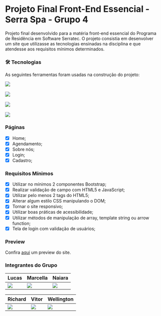 # Projeto Final Front-End Essencial - Serra Spa - Grupo 4

Projeto final desenvolvido para a matéria front-end essencial do Programa de Residência em Software Serratec. O projeto consistia em desenvolver um site que utilizasse as tecnologias ensinadas na disciplina e que atendesse aos requisitos mínimos determinados.

### 🛠 Tecnologias

As seguintes ferramentas foram usadas na construção do projeto:

<div>
  <img src="https://img.shields.io/static/v1?label=HTML&message=Markup Language&color=orange&style=for-the-badge&logo=HTML5"/>
  <br><br>
  <img src="https://img.shields.io/static/v1?label=CSS&message=style sheets&color=blue&style=for-the-badge&logo=CSS3"/>
  <br><br>
  <img src="https://img.shields.io/static/v1?label=Bootstrap&message=framework&color=violet&style=for-the-badge&logo=Bootstrap"/>
  <br><br>
  <img src="https://img.shields.io/static/v1?label=JS&message=Javascript&color=yellow&style=for-the-badge&logo=Javascript"/> 
</div>

### Páginas

- [x] Home;
- [x] Agendamento;
- [x] Sobre nós;
- [x] Login;
- [x] Cadastro;

### Requisitos Mínimos

- [x] Utilizar no mínimos 2 componentes Bootstrap;
- [x] Realizar validação de campo com HTML5 e JavaScript;
- [x] Utilizar pelo menos 2 tags do HTML5;
- [x] Alterar algum estilo CSS manipulando o DOM;
- [x] Tornar o site responsivo;
- [x] Utilizar boas práticas de acessibilidade;
- [x] Utilizar métodos de manipulação de array, template string ou arrow function;
- [x] Tela de login com validação de usuários;

### Preview

Confira [aqui](https://gp4-20212-frontend.netlify.app/) um preview do site.

### Integrantes do Grupo

Lucas          | Marcella       | Naiara         |
-------------- | -------------- | -------------- |
<a href="https://www.linkedin.com/in/lucasvihuchibraga/"><img src="https://img.shields.io/badge/LinkedIn-0077B5?style=for-the-badge&logo=linkedin&logoColor=white" /></a>| <a href="https://www.linkedin.com/in/marcella-henriques-de-carvalho-82500916a/"><img src="https://img.shields.io/badge/LinkedIn-0077B5?style=for-the-badge&logo=linkedin&logoColor=white" /></a>| <a href="https://www.linkedin.com/in/naiara-sampaio/"><img src="https://img.shields.io/badge/LinkedIn-0077B5?style=for-the-badge&logo=linkedin&logoColor=white" /></a>| 

Richard        | Vitor          | Wellington     |
-------------- | -------------- | -------------- |
<a href="https://www.linkedin.com/in/richard-dutra-ferreira/"><img src="https://img.shields.io/badge/LinkedIn-0077B5?style=for-the-badge&logo=linkedin&logoColor=white" /></a>| <a href="https://www.linkedin.com/in/vitor-ciscoto-699a36224/"><img src="https://img.shields.io/badge/LinkedIn-0077B5?style=for-the-badge&logo=linkedin&logoColor=white" /></a>| <a href="https://www.linkedin.com/in/wellington-barbosa-de-souza-474585224"><img src="https://img.shields.io/badge/LinkedIn-0077B5?style=for-the-badge&logo=linkedin&logoColor=white" /></a>|


